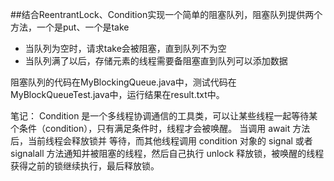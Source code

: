 ##结合ReentrantLock、Condition实现一个简单的阻塞队列，阻塞队列提供两个方法，一个是put、一个是take

 - 当队列为空时，请求take会被阻塞，直到队列不为空
 - 当队列满了以后，存储元素的线程需要备阻塞直到队列可以添加数据

阻塞队列的代码在MyBlockingQueue.java中，测试代码在MyBlockQueueTest.java中，运行结果在result.txt中。

 
笔记：
Condition 是一个多线程协调通信的工具类，可以让某些线程一起等待某个条件（condition），只有满足条件时，线程才会被唤醒。
当调用 await 方法后，当前线程会释放锁并
等待，而其他线程调用 condition 对象的 signal 或者 signalall 方法通知并被阻塞的线程，然后自己执行 unlock 释放锁，被唤醒的线程获得之前的锁继续执行，最后释放锁。




